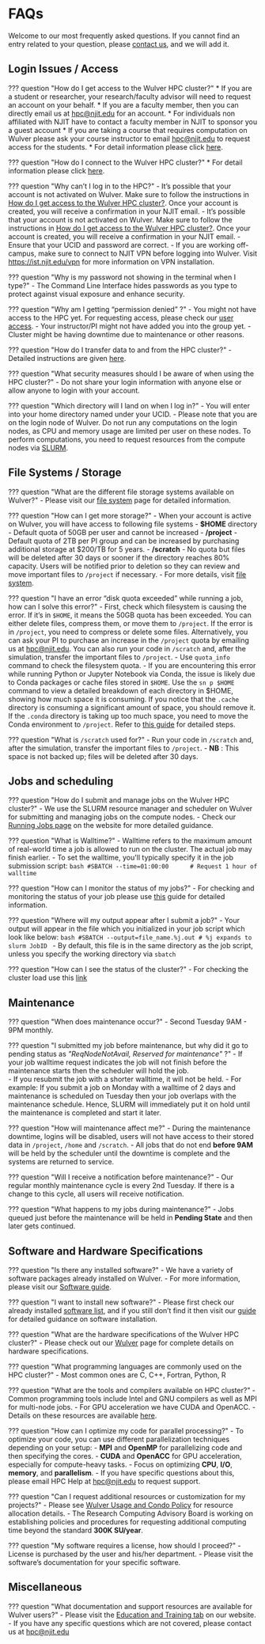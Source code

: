 # FAQs

Welcome to our most frequently asked questions. If you cannot find an entry related to your question, please [contact us](contact.md), and we will add it.

## Login Issues / Access

??? question "How do I get access to the Wulver HPC cluster?"
    * If you are a student or researcher, your research/faculty advisor will need to request an account on your behalf. 
    * If you are a faculty member, then you can directly email us at hpc@njit.edu for an account.
    * For individuals non affiliated with NJIT have to contact a faculty member in NJIT to sponsor you a guest account
    * If you are taking a course that requires computation on Wulver please ask your course instructor to email hpc@njit.edu to request access for the students.
    * For detail information please click [here](cluster_access.md).

??? question "How do I connect to the Wulver HPC cluster?"
    * For detail information please click [here](cluster_access.md).

??? question "Why can’t I log in to the HPC?"
    - It’s possible that your account is not activated on Wulver. Make sure to follow the instructions in [How do I get access to the Wulver HPC cluster?](). Once your account is created, you will receive a confirmation in your NJIT email.
    - It’s possible that your account is not activated on Wulver. Make sure to follow the instructions in [How do I get access to the Wulver HPC cluster?](). Once your account is created, you will receive a confirmation in your NJIT email.
    - Ensure that your UCID and password are correct.
    - If you are working off-campus, make sure to connect to NJIT VPN before logging into Wulver. Visit https://ist.njit.edu/vpn for more information on VPN installation.

??? question "Why is my password not showing in the terminal when I type?"
    - The Command Line Interface hides passwords as you type to protect against visual exposure and enhance security.

??? question "Why am I getting “permission denied” ?"
    - You might not have access to the HPC yet. For requesting access, please check our [user access](cluster_access.md).
    - Your instructor/PI might not have added you into the group yet.
    - Cluster might be having downtime due to maintenance or other reasons.

??? question "How do I transfer data to and from the HPC cluster?"
    - Detailed instructions are given  [here](cluster_access.md#transfer-the-data-from-the-local-machine-to-clusters-or-vice-versa).

??? question "What security measures should I be aware of when using the HPC cluster?"
    - Do not share your login information with anyone else or allow anyone to login with your account.

??? question "Which directory will I land on when I log in?"
    - You will enter into your home directory named under your UCID.
    - Please note that you are on the login node of Wulver. Do not run any computations on the login nodes, as CPU and memory usage are limited per user on these nodes. To perform computations, you need to request resources from the compute nodes via [SLURM](../Running_jobs/index.md).

## File Systems / Storage

??? question "What are the different file storage systems available on Wulver?"
    - Please visit our [file system](Wulver_filesystems.md) page for detailed information. 

??? question "How can I get more storage?"
    - When your account is active on Wulver, you will have access to following file systems
        - **$HOME** directory - Default quota of 50GB per user and cannot be increased
        - **/project** - Default quota of 2TB per PI group and can be increased by purchasing additional storage at $200/TB for 5 years.
        - **/scratch** - No quota but files will be deleted after 30 days or sooner if the directory reaches 80% capacity. Users will be notified prior to deletion so they can review and move important files to `/project` if necessary.
    - For more details, visit [file system](Wulver_filesystems.md).

??? question "I have an error “disk quota exceeded” while running a job, how can I solve this error?"
    - First, check which filesystem is causing the error. If it’s in `$HOME`, it means the 50GB quota has been exceeded. You can either delete files, compress them, or move them to `/project`. If the error is in `/project`, you need to compress or delete some files. Alternatively, you can ask your PI to purchase an increase  in the `/project` quota by emailing us at hpc@njit.edu. You can also run your code in `/scratch` and, after the simulation, transfer the important files to `/project`. 
    - Use `quota_info` command to check the filesystem quota. 
    - If you are encountering this error while running Python or Jupyter Notebook via Conda, the issue is likely due to Conda packages or cache files stored in `$HOME`. Use the ```sn p $HOME``` command to view a detailed breakdown of each directory in $HOME, showing how much space it is consuming. If you notice that the `.cache` directory is consuming a significant amount of space, you should remove it. If the `.conda` directory is taking up too much space, you need to move the Conda environment to `/project`. Refer to [this guide](conda.md#importing-to-a-different-location) for detailed steps. 

??? question "What is `/scratch` used for?"
    - Run your code in `/scratch` and, after the simulation, transfer the important files to `/project`. 
    - **NB** : This space is not backed up; files will be deleted after 30 days.

## Jobs and scheduling

??? question "How do I submit and manage jobs on the Wulver HPC cluster?"
    - We use the SLURM resource manager and scheduler on Wulver for submitting and managing jobs on the compute nodes. 
    - Check our [Running Jobs page](../Running_jobs/index.md) on the website for more detailed guidance.

??? question "What is Walltime?"
    - Walltime refers to the maximum amount of real-world time a job is allowed to run on the cluster. The actual job may finish earlier. 
    - To set the walltime, you'll typically specify it in the job submission script: 
    ```bash
    #SBATCH --time=01:00:00      # Request 1 hour of walltime
    ```

??? question "How can I monitor the status of my jobs?"
    - For checking and monitoring the status of your job please use [this](managing-jobs.md) guide for detailed information.

??? question "Where will my output appear after I submit a job?"
    - Your output will appear in the file which you initialized in your job script which look like below:
    ```bash
    #SBATCH --output=file_name.%j.out # %j expands to slurm JobID
    ```
    - By default, this file is in the same directory as the job script, unless you specify the working directory via `sbatch`

??? question "How can I see the status of the cluster?"
    - For checking the cluster load use this [link](https://hpc.njit.edu/Monitor/load.html)

## Maintenance

??? question "When does maintenance occur?"
    - Second Tuesday 9AM - 9PM monthly.

??? question "I submitted my job before maintenance, but why did it go to pending status as *"ReqNodeNotAvail, Reserved for maintenance"* ?"
    - If your job walltime request indicates the job will not finish before the maintenance starts then the scheduler will hold the job.  
    - If you resubmit the job with a shorter walltime, it will not be held. 
    - For example: If you submit a job on Monday with a walltime of 2 days and maintenance is scheduled on Tuesday then your job overlaps with the maintenance schedule. Hence, SLURM will immediately put it on hold until the maintenance is completed and start it later.

??? question "How will maintenance affect me?"
    - During the maintenance downtime, logins will be disabled, users will not have access to their stored data in `/project`, `/home` and `/scratch`.
    - All jobs that do not end **before 9AM** will be held by the scheduler until the downtime is complete and the systems are returned to service.

??? question "Will I receive a notification before maintenance?"
    - Our regular monthly maintenance cycle is every 2nd Tuesday. If there is a change to this cycle, all users will receive notification.

??? question "What happens to my jobs during maintenance?"
    - Jobs queued just before the maintenance will be held in **Pending State** and then later gets continued.

## Software and Hardware Specifications

??? question "Is there any installed software?"
    - We have a variety of software packages already installed on Wulver.
    - For more information, please visit our [Software guide](../Software/index.md).

??? question "I want to install new software?"
    - Please first check our already installed [software list](../Software/index.md#software-list), and if you still don’t find it then visit our [guide](../Software/index.md) for detailed guidance on software installation.

??? question "What are the hardware specifications of the Wulver HPC cluster?"
    - Please check out our [Wulver](wulver.md) page for complete details on hardware specifications.

??? question "What programming languages are commonly used on the HPC cluster?"
    - Most common ones are C, C++, Fortran, Python, R

??? question "What are the tools and compilers available on HPC cluster?"
    - Common programming tools include Intel and GNU compilers as well as MPI for multi-node jobs.
    - For GPU acceleration we have CUDA and OpenACC.
    - Details on these resources are available [here](compilers.md).

??? question "How can I optimize my code for parallel processing?"
    - To optimize your code, you can use different parallelization techniques depending on your setup:
        - **MPI** and **OpenMP** for parallelizing code and then specifying the cores.
        - **CUDA** and **OpenACC** for GPU acceleration, especially for compute-heavy tasks.
    - Focus on optimizing **CPU**, **I/O**, **memory**, and **parallelism**.
    - If you have specific questions about this, please email HPC Help at [hpc@njit.edu](mailto:hpc@njit.edu) to request support.

??? question "Can I request additional resources or customization for my projects?"
    - Please see [Wulver Usage and Condo Policy](wulver_policies.md) for resource allocation details. 
    - The Research Computing Advisory Board is working on establishing policies and procedures for requesting additional computing time beyond the standard **300K SU/year**.

??? question "My software requires a license, how should I proceed?"
    - License is purchased by the user and his/her department.
    - Please visit the software’s documentation for your specific software.

## Miscellaneous

??? question "What documentation and support resources are available for Wulver users?"
    - Please visit the [Education and Training tab](../HPC_Events_and_Workshops/index.md) on our website.
    - If you have any specific questions which are not covered, please contact us at [hpc@njit.edu](mailto:hpc@njit.edu)





    